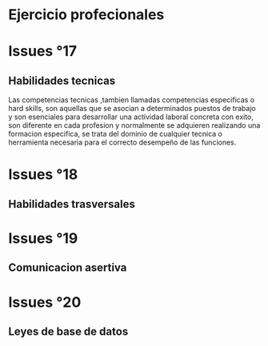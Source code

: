 # Ejercicio profecionales

# Issues °17

## Habilidades tecnicas
Las competencias tecnicas ,tambien llamadas competencias especificas o hard skills, son aquellas que se asocian a determinados puestos de trabajo y son esenciales para desarrollar una actividad laboral concreta con exito, son diferente en cada profesion y normalmente se adquieren realizando una formacion especifica, se trata del dominio de cualquier tecnica o herramienta necesaria para el correcto desempeño de las funciones.
# Issues °18

## Habilidades trasversales

# Issues °19

## Comunicacion asertiva

# Issues °20

## Leyes de base de datos

